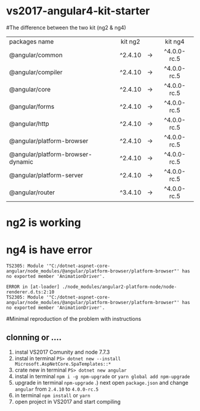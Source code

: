 # vs2017-angular4-kit-starter

#The difference between the two kit (ng2 & ng4)

|   |   |   |   |
|---|:-:|:-:|:-:|
| packages name   |  kit ng2 |    | kit ng4  |
| @angular/common|                        ^2.4.10|   →       |^4.0.0-rc.5|
| @angular/compiler|                      ^2.4.10|   →       |^4.0.0-rc.5|
| @angular/core|                          ^2.4.10|   →       |^4.0.0-rc.5|
| @angular/forms|                         ^2.4.10|   →       |^4.0.0-rc.5|
| @angular/http|                          ^2.4.10|   →       |^4.0.0-rc.5|
| @angular/platform-browser|              ^2.4.10|   →       |^4.0.0-rc.5|
| @angular/platform-browser-dynamic|      ^2.4.10|   →       |^4.0.0-rc.5|
| @angular/platform-server|               ^2.4.10|   →       |^4.0.0-rc.5|
| @angular/router|                        ^3.4.10|   →       |^4.0.0-rc.5|
  
# ng2 is working
# ng4 is have error 

```ERROR in [at-loader] ./node_modules/angular2-platform-node/node-platform.d.ts:1:10 
TS2305: Module '"C:/dotnet-aspnet-core-angular/node_modules/@angular/platform-browser/platform-browser"' has no exported member 'AnimationDriver'.

ERROR in [at-loader] ./node_modules/angular2-platform-node/node-renderer.d.ts:2:10 
TS2305: Module '"C:/dotnet-aspnet-core-angular/node_modules/@angular/platform-browser/platform-browser"' has no exported member 'AnimationDriver'.
```

#Minimal reproduction of the problem with instructions

## clonning or ....

1) instal VS2017 Comunity and node 7.7.3
2) instal in terminal `PS> dotnet new --install Microsoft.AspNetCore.SpaTemplates::* `
3) crate new in terminal `PS> dotnet new angular`
4) instal in terminal `npm i -g npm-upgrade` or `yarn global add npm-upgrade`
5) upgrade in terminal `npm-upgrade`
.) next open `package.json` and change `angular` from `2.4.10` to `4.0.0-rc.5`
6) in terminal `npm install` or `yarn`
7) open project in VS2017 and start compiling


